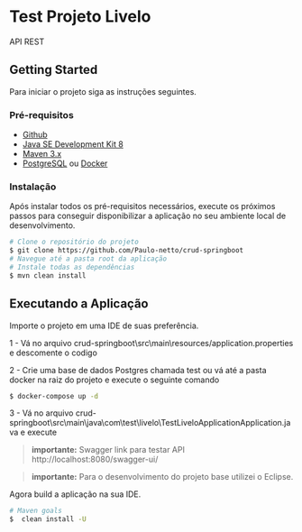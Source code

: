 # Test Projeto Livelo

API REST

## Getting Started

Para iniciar o projeto siga as instruções seguintes.

### Pré-requisitos

* [Github](https://github.com/)
* [Java SE Development Kit 8](https://www.oracle.com/)
* [Maven 3.x](https://maven.apache.org/)
* [PostgreSQL](https://www.postgresql.org/download/) ou [Docker](https://www.docker.com/products/docker-desktop)

### Instalação

Após instalar todos os pré-requisitos necessários, execute os próximos passos para conseguir disponibilizar a aplicação no seu ambiente local de desenvolvimento.

```sh
# Clone o repositório do projeto
$ git clone https://github.com/Paulo-netto/crud-springboot
# Navegue até a pasta root da aplicação
# Instale todas as dependências
$ mvn clean install
```
## Executando a Aplicação

Importe o projeto em uma IDE de suas preferência.

1 - Vá no arquivo crud-springboot\src\main\resources/application.properties e descomente o codigo 

2 - Crie uma base de dados Postgres chamada test ou vá até a pasta docker na raiz do projeto e execute o seguinte comando
```sh
$ docker-compose up -d
```
3 - Vá no arquivo crud-springboot\src\main\java\com\test\livelo\TestLiveloApplicationApplication.java e execute

>**importante:** Swagger link para testar API http://localhost:8080/swagger-ui/

> **importante:** Para o desenvolvimento do projeto base utilizei o Eclipse.

Agora build a aplicação na sua IDE.

```sh
# Maven goals
$  clean install -U
```
